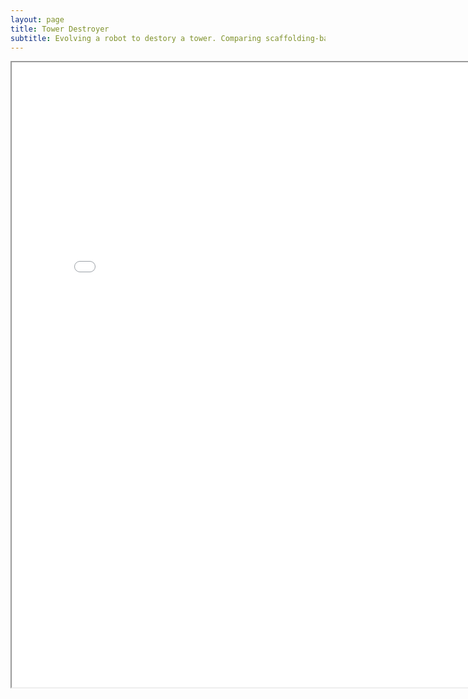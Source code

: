 ```yaml
---
layout: page
title: Tower Destroyer
subtitle: Evolving a robot to destory a tower. Comparing scaffolding-based learning to non scaffolded learning.
---
```



<iframe src="..\tower\towerDestroyer.pdf" height="1000" width="800"></iframe>